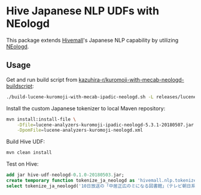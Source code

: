 Hive Japanese NLP UDFs with NEologd
===

This package extends [Hivemall](https://github.com/apache/incubator-hivemall)'s Japanese NLP capability by utilizing [NEologd](https://github.com/neologd/mecab-ipadic-neologd).

## Usage

Get and run build script from [kazuhira-r/kuromoji-with-mecab-neologd-buildscript](https://github.com/kazuhira-r/kuromoji-with-mecab-neologd-buildscript):

```sh
./build-lucene-kuromoji-with-mecab-ipadic-neologd.sh -L releases/lucene-solr/5.3.1 -p org.apache.lucene.analysis.ja.neologd
```

Install the custom Japanese tokenizer to local Maven repository:

```sh
mvn install:install-file \
    -Dfile=lucene-analyzers-kuromoji-ipadic-neologd-5.3.1-20180507.jar \
    -DpomFile=lucene-analyzers-kuromoji-neologd.xml
```

Build Hive UDF:

```sh
mvn clean install
```

Test on Hive:

```sql
add jar hive-udf-neologd-0.1.0-20180503.jar;
create temporary function tokenize_ja_neologd as 'hivemall.nlp.tokenizer.KuromojiNEologdUDF';
select tokenize_ja_neologd('10日放送の「中居正広のミになる図書館」（テレビ朝日系）で、SMAPの中居正広が、篠原信一の過去の勘違いを明かす一幕があった。');
```
